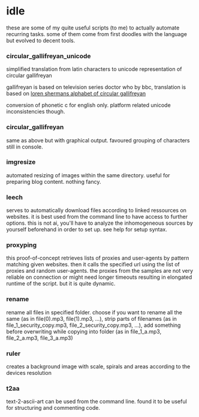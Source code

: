# idle

these are some of my quite useful scripts (to me) to actually automate recurring tasks.
some of them come from first doodles with the language but evolved to decent tools.

### circular_gallifreyan_unicode
simplified translation from latin characters to unicode representation of circular gallifreyan

gallifreyan is based on television series doctor who by bbc, translation is based on [loren shermans alphabet of circular gallifreyan](http://shermansplanet.com/gallifreyan/guide.pdf)

conversion of phonetic c for english only. platform related unicode inconsistencies though.

### circular_gallifreyan
same as above but with graphical output. favoured grouping of characters still in console.

### imgresize
automated resizing of images within the same directory. useful for preparing blog content. nothing fancy.

### leech
serves to automatically download files according to linked ressources on websites. it is best used from the command line to have access to further options. this is not ai, you'll have to analyze the inhomogeneous sources by yourself beforehand in order to set up. see help for setup syntax.

### proxyping
this proof-of-concept retrieves lists of proxies and user-agents by pattern matching given websites. then it calls the specified url using the list of proxies and random user-agents. the proxies from the samples are not very reliable on connection or might need longer timeouts resulting in elongated runtime of the script. but it is quite dynamic.

### rename
rename all files in specified folder. choose if you want to rename all the same (as in file(0).mp3, file(1).mp3, ...), strip parts of filenames (as in file_1_security_copy.mp3, file_2_security_copy.mp3, ...), add something before overwriting while copying into folder (as in file_1_a.mp3, file_2_a.mp3, file_3_a.mp3)

### ruler
creates a background image with scale, spirals and areas according to the devices resolution

### t2aa
text-2-ascii-art can be used from the command line. found it to be useful for structuring and commenting code.